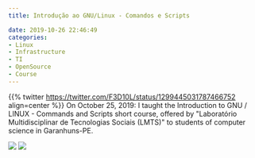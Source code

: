 ```yaml
---
title: Introdução ao GNU/Linux - Comandos e Scripts

date: 2019-10-26 22:46:49
categories:
- Linux
- Infrastructure
- TI
- OpenSource
- Course
---
```


{{% twitter https://twitter.com/F3D10L/status/1299445031787466752 align=center %}}
On October 25, 2019:  I taught the Introduction to GNU / LINUX  - Commands and Scripts short course, offered by "Laboratório Multidisciplinar de Tecnologias Sociais (LMTS)" to students of computer science in Garanhuns-PE.


![](https://pbs.twimg.com/media/EgiOUnOXcAIvNI-?format=jpg&name=large)
![](https://pbs.twimg.com/media/EgiOUnOXcAIvNI-?format=jpg&name=large)